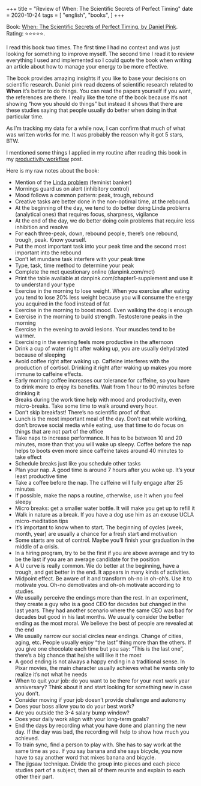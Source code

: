 +++
title = "Review of When: The Scientific Secrets of Perfect Timing"
date = 2020-10-24
tags = [
    "english",
    "books",
]
+++

Book: [When: The Scientific Secrets of Perfect Timing, by Daniel Pink](https://www.goodreads.com/review/show/2254843906). Rating: ⭐️⭐️⭐️⭐️⭐️.

I read this book two times. The first time I had no context and was just looking for something to improve myself. The second time I read it to review everything I used and implemented so I could quote the book when writing an article about how to manage your energy to be more effective.

The book provides amazing insights if you like to base your decisions on scientific research. Daniel pink read dozens of scientific research related to __When__ it’s better to do things. You can read the papers yourself if you want, the references are there. I really like the tone of the book because it’s not showing “how you should do things” but instead it shows that there are these studies saying that people usually do better when doing in that particular time.

As I’m tracking my data for a while now, I can confirm that much of what was written works for me. It was probably the reason why it got 5 stars, BTW.

I mentioned some things I applied in my routine after reading this book in my [productivity workflow](https://pothix.com/productivity-workflow/) post.

Here is my raw notes about the book:

- Mention of the [Linda problem](https://en.wikipedia.org/wiki/Conjunction_fallacy) (feminist banker)
- Mornings guard us on alert (inhibitory control)
- Mood follows a common pattern: peak, trough, rebound
- Creative tasks are better done in the non-optimal time, at the rebound.
- At the beginning of the day, we tend to do better doing Linda problems (analytical ones) that requires focus, sharpness, vigilance
- At the end of the day, we do better doing coin problems that require less inhibition and resolve
- For each three-peak, down, rebound people, there’s one rebound, trough, peak. Know yourself.
- Put the most important task into your peak time and the second most important into the rebound
- Don’t let mundane task interfere with your peak time
- Type, task, time method to determine your peak
- Complete the mct questionary online (danpink.com/mct)
- Print the table available at danpink.com/chapter1-supplement and use it to understand your type
- Exercise in the morning to lose weight. When you exercise after eating you tend to lose 20% less weight because you will consume the energy you acquired in the food instead of fat
- Exercise in the morning to boost mood. Even walking the dog is enough
- Exercise in the morning to build strength. Testosterone peaks in the morning
- Exercise in the evening to avoid lesions. Your muscles tend to be warmer.
- Exercising in the evening feels more productive in the afternoon
- Drink a cup of water right after waking up, you are usually dehydrated because of sleeping
- Avoid coffee right after waking up. Caffeine interferes with the production of cortisol. Drinking it right after waking up makes you more immune to caffeine effects.
- Early morning coffee increases our tolerance for caffeine, so you have to drink more to enjoy its benefits. Wait from 1 hour to 90 minutes before drinking it
- Breaks during the work time help with mood and productivity, even micro-breaks. Take some time to walk around every hour.
- Don’t skip breakfast! There’s no scientific proof of that.
- Lunch is the most important meal of the day. Don’t eat while working, don’t browse social media while eating, use that time to do focus on things that are not part of the office
- Take naps to increase performance. It has to be between 10 and 20 minutes, more than that you will wake up sleepy. Coffee before the nap helps to boots even more since caffeine takes around 40 minutes to take effect
- Schedule breaks just like you schedule other tasks
- Plan your nap. A good time is around 7 hours after you woke up. It’s your least productive time
- Take a coffee before the nap. The caffeine will fully engage after 25 minutes
- If possible, make the naps a routine, otherwise, use it when you feel sleepy
- Micro breaks: get a smaller water bottle. It will make you get up to refill it
- Walk in nature as a break. If you have a dog use him as an excuse UCLA micro-meditation tips
- It’s important to know when to start. The beginning of cycles (week, month, year) are usually a chance for a fresh start and motivation
- Some starts are out of control. Maybe you’ll finish your graduation in the middle of a crisis.
- In a hiring program, try to be the first if you are above average and try to be the last if you are an average candidate for the position
- A U curve is really common. We do better at the beginning, have a trough, and get better in the end. It appears in many kinds of activities.
- Midpoint effect. Be aware of it and transform oh-no in oh-oh’s. Use it to motivate you. Oh-no demotivates and oh-oh motivate according to studies.
- We usually perceive the endings more than the rest. In an experiment, they create a guy who is a good CEO for decades but changed in the last years.  They had another scenario where the same CEO was bad for decades but good in his last months. We usually consider the better ending as the most moral. We believe the best of people are revealed at the end
- We usually narrow our social circles near endings. Change of cities, aging, etc. People usually enjoy “the last” thing more than the others. If you give one chocolate each time but you say: “This is the last one”, there’s a big chance that he/she will like it the most
- A good ending is not always a happy ending in a traditional sense. In Pixar movies, the main character usually achieves what he wants only to realize it’s not what he needs
- When to quit your job: do you want to be there for your next work year anniversary? Think about it and start looking for something new in case you don’t.
- Consider moving if your job doesn’t provide challenge and autonomy
- Does your boss allow you to do your best work?
- Are you outside the 3-4 salary bump window?
- Does your daily work align with your long-term goals?
- End the days by recording what you have done and planning the new day. If the day was bad, the recording will help to show how much you achieved.
- To train sync, find a person to play with. She has to say work at the same time as you. If you say banana and she says bicycle, you now have to say another word that mixes banana and bicycle.
- The jigsaw technique. Divide the group into pieces and each piece studies part of a subject, then all of them reunite and explain to each other their part.

